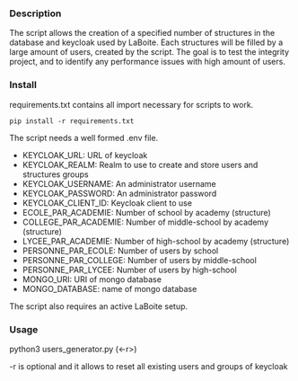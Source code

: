 ### Description

The script allows the creation of a specified number of structures in the database and keycloak used by LaBoite. Each structures will be filled by a large amount of users, created by the script. The goal is to test the integrity project, and to identify any performance issues with high amount of users. 


### Install

requirements.txt contains all import necessary for scripts to work.

```pip install -r requirements.txt```

The script needs a well formed .env file.
- KEYCLOAK_URL: URL of keycloak
- KEYCLOAK_REALM: Realm to use to create and store users and structures groups
- KEYCLOAK_USERNAME: An administrator username
- KEYCLOAK_PASSWORD: An administrator password
- KEYCLOAK_CLIENT_ID: Keycloak client to use
- ECOLE_PAR_ACADEMIE: Number of school by academy (structure)
- COLLEGE_PAR_ACADEMIE: Number of middle-school by academy (structure)
- LYCEE_PAR_ACADEMIE: Number of high-school by academy (structure)
- PERSONNE_PAR_ECOLE: Number of users by school
- PERSONNE_PAR_COLLEGE: Number of users by middle-school
- PERSONNE_PAR_LYCEE: Number of users by high-school
- MONGO_URI: URI of mongo database
- MONGO_DATABASE: name of mongo database


The script also requires an active LaBoite setup.


### Usage

python3 users_generator.py <nb of structures> (<-r>)

-r is optional and it allows to reset all existing users and groups of keycloak